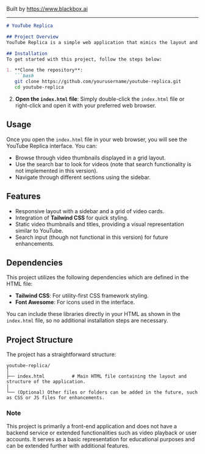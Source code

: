 
Built by https://www.blackbox.ai

---

```markdown
# YouTube Replica

## Project Overview
YouTube Replica is a simple web application that mimics the layout and functionality of YouTube. Built with HTML, CSS, and JavaScript, it showcases a responsive design using Tailwind CSS and offers a user-friendly interface for viewing video thumbnails, descriptions, and other YouTube-like features.

## Installation
To get started with this project, follow the steps below:

1. **Clone the repository**:
   ```bash
   git clone https://github.com/yourusername/youtube-replica.git
   cd youtube-replica
   ```

2. **Open the `index.html` file**:
   Simply double-click the `index.html` file or right-click and open it with your preferred web browser.

## Usage
Once you open the `index.html` file in your web browser, you will see the YouTube Replica interface. You can:

- Browse through video thumbnails displayed in a grid layout.
- Use the search bar to look for videos (note that search functionality is not implemented in this version).
- Navigate through different sections using the sidebar.

## Features
- Responsive layout with a sidebar and a grid of video cards.
- Integration of **Tailwind CSS** for quick styling.
- Static video thumbnails and titles, providing a visual representation similar to YouTube.
- Search input (though not functional in this version) for future enhancements.

## Dependencies
This project utilizes the following dependencies which are defined in the HTML file:

- **Tailwind CSS**: For utility-first CSS framework styling.
- **Font Awesome**: For icons used in the interface.

You can include these libraries directly in your HTML as shown in the `index.html` file, so no additional installation steps are necessary.

## Project Structure
The project has a straightforward structure:

```
youtube-replica/
│
├── index.html          # Main HTML file containing the layout and structure of the application.
│
└── (Optional) Other files or folders can be added in the future, such as CSS or JS files for enhancements.
```

### Note
This project is primarily a front-end application and does not have a backend service or extended functionalities such as video playback or user accounts. It serves as a basic representation for educational purposes and can be extended further with additional features.
```